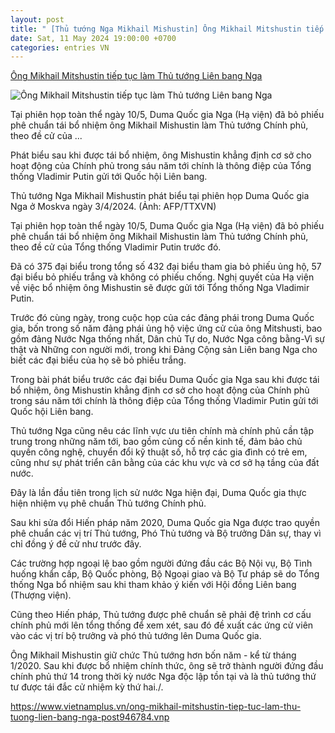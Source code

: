 ```yaml
---
layout: post
title: " [Thủ tướng Nga Mikhail Mishustin] Ông Mikhail Mitshustin tiếp tục làm Thủ tướng Liên bang Nga"
date: Sat, 11 May 2024 19:00:00 +0700
categories: entries VN
---
```

[Ông Mikhail Mitshustin tiếp tục làm Thủ tướng Liên bang Nga](https://baohungyen.vn/ong-mikhail-mitshustin-tiep-tuc-lam-thu-tuong-lien-bang-nga-3172054.html)

![Ông Mikhail Mitshustin tiếp tục làm Thủ tướng Liên bang Nga](https://mediabhy.mediatech.vn/upload/image/202405/thumbnail/68670_7b1adb2c22e52c8ebeacd3ba94e4868c.webp)

Tại phiên họp toàn thể ngày 10/5, Duma Quốc gia Nga (Hạ viện) đã bỏ phiếu phê chuẩn tái bổ nhiệm ông Mikhail Mishustin làm Thủ tướng Chính phủ, theo đề cử của ...

Phát biểu sau khi được tái bổ nhiệm, ông Mishustin khẳng định cơ sở cho hoạt động của Chính phủ trong sáu năm tới chính là thông điệp của Tổng thống Vladimir Putin gửi tới Quốc hội Liên bang.

Thủ tướng Nga Mikhail Mishustin phát biểu tại phiên họp Duma Quốc gia Nga ở Moskva ngày 3/4/2024. (Ảnh: AFP/TTXVN)

Tại phiên họp toàn thể ngày 10/5, Duma Quốc gia Nga (Hạ viện) đã bỏ phiếu phê chuẩn tái bổ nhiệm ông Mikhail Mishustin làm Thủ tướng Chính phủ, theo đề cử của Tổng thống Vladimir Putin trước đó.

Đã có 375 đại biểu trong tổng số 432 đại biểu tham gia bỏ phiếu ủng hộ, 57 đại biểu bỏ phiếu trắng và không có phiếu chống. Nghị quyết của Hạ viện về việc bổ nhiệm ông Mishustin sẽ được gửi tới Tổng thống Nga Vladimir Putin.

Trước đó cùng ngày, trong cuộc họp của các đảng phái trong Duma Quốc gia, bốn trong số năm đảng phái ủng hộ việc ứng cử của ông Mitshusti, bao gồm đảng Nước Nga thống nhất, Dân chủ Tự do, Nước Nga công bằng-Vì sự thật và Những con người mới, trong khi Đảng Cộng sản Liên bang Nga cho biết các đại biểu của họ sẽ bỏ phiếu trắng.

Trong bài phát biểu trước các đại biểu Duma Quốc gia Nga sau khi được tái bổ nhiệm, ông Mishustin khẳng định cơ sở cho hoạt động của Chính phủ trong sáu năm tới chính là thông điệp của Tổng thống Vladimir Putin gửi tới Quốc hội Liên bang.

Thủ tướng Nga cũng nêu các lĩnh vực ưu tiên chính mà chính phủ cần tập trung trong những năm tới, bao gồm củng cố nền kinh tế, đảm bảo chủ quyền công nghệ, chuyển đổi kỹ thuật số, hỗ trợ các gia đình có trẻ em, cũng như sự phát triển cân bằng của các khu vực và cơ sở hạ tầng của đất nước.

Đây là lần đầu tiên trong lịch sử nước Nga hiện đại, Duma Quốc gia thực hiện nhiệm vụ phê chuẩn Thủ tướng Chính phủ.

Sau khi sửa đổi Hiến pháp năm 2020, Duma Quốc gia Nga được trao quyền phê chuẩn các vị trí Thủ tướng, Phó Thủ tướng và Bộ trưởng Dân sự, thay vì chỉ đồng ý đề cử như trước đây.

Các trường hợp ngoại lệ bao gồm người đứng đầu các Bộ Nội vụ, Bộ Tình huống khẩn cấp, Bộ Quốc phòng, Bộ Ngoại giao và Bộ Tư pháp sẽ do Tổng thống Nga bổ nhiệm sau khi tham khảo ý kiến với Hội đồng Liên bang (Thượng viện).

Cũng theo Hiến pháp, Thủ tướng được phê chuẩn sẽ phải đệ trình cơ cấu chính phủ mới lên tổng thống để xem xét, sau đó đề xuất các ứng cử viên vào các vị trí bộ trưởng và phó thủ tướng lên Duma Quốc gia.

Ông Mikhail Mishustin giữ chức Thủ tướng hơn bốn năm - kể từ tháng 1/2020. Sau khi được bổ nhiệm chính thức, ông sẽ trở thành người đứng đầu chính phủ thứ 14 trong thời kỳ nước Nga độc lập tồn tại và là thủ tướng thứ tư được tái đắc cử nhiệm kỳ thứ hai./.

https://www.vietnamplus.vn/ong-mikhail-mitshustin-tiep-tuc-lam-thu-tuong-lien-bang-nga-post946784.vnp

